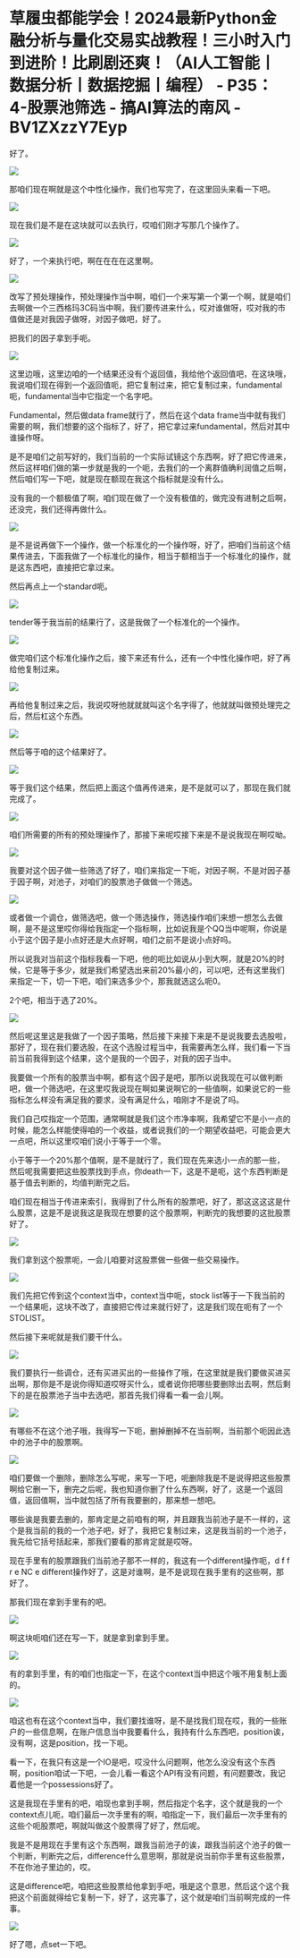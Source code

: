 # 草履虫都能学会！2024最新Python金融分析与量化交易实战教程！三小时入门到进阶！比刷剧还爽！（AI人工智能丨数据分析丨数据挖掘丨编程） - P35：4-股票池筛选 - 搞AI算法的南风 - BV1ZXzzY7Eyp

好了。

![](img/6b6c3e93a6f0278c53a6fd2de61da775_1.png)

那咱们现在啊就是这个中性化操作，我们也写完了，在这里回头来看一下吧。

![](img/6b6c3e93a6f0278c53a6fd2de61da775_3.png)

现在我们是不是在这块就可以去执行，哎咱们刚才写那几个操作了。

![](img/6b6c3e93a6f0278c53a6fd2de61da775_5.png)

好了，一个来执行吧，啊在在在在这里啊。

![](img/6b6c3e93a6f0278c53a6fd2de61da775_7.png)

改写了预处理操作，预处理操作当中啊，咱们一个来写第一个第一个啊，就是咱们去啊做一个三西格玛3C码当中啊，我们要传进来什么，哎对谁做呀，哎对我的市值做还是对我因子做呀，对因子做吧，好了。

把我们的因子拿到手呃。

![](img/6b6c3e93a6f0278c53a6fd2de61da775_9.png)

这里边哦，这里边咱的一个结果还没有个返回值，我给他个返回值吧，在这块哦，我说咱们现在得到一个返回值呃，把它复制过来，把它复制过来，fundamental呃，fundamental当中它指定一个名字吧。

Fundamental，然后做data frame就行了，然后在这个data frame当中就有我们需要的啊，我们想要的这个指标了，好了，把它拿过来fundamental，然后对其中谁操作呀。

是不是咱们之前写好的，我们当前的一个实际试镜这个东西啊，好了把它传进来，然后这样咱们做的第一步就是我的一个呃，去我们的一个离群值确利润值之后啊，然后咱们写一下吧，就是现在额现在我这个指标就是没有什么。

没有我的一个额极值了啊，咱们现在做了一个没有极值的，做完没有进制之后啊，还没完，我们还得再做什么。

![](img/6b6c3e93a6f0278c53a6fd2de61da775_11.png)

是不是说再做下一个操作，做一个标准化的一个操作呀，好了，把咱们当前这个结果传进去，下面我做了一个标准化的操作，相当于额相当于一个标准化的操作，就是这东西吧，直接把它拿过来。

然后再点上一个standard呃。

![](img/6b6c3e93a6f0278c53a6fd2de61da775_13.png)

tender等于我当前的结果行了，这是我做了一个标准化的一个操作。

![](img/6b6c3e93a6f0278c53a6fd2de61da775_15.png)

做完咱们这个标准化操作之后，接下来还有什么，还有一个中性化操作吧，好了再给他复制过来。

![](img/6b6c3e93a6f0278c53a6fd2de61da775_17.png)

再给他复制过来之后，我说哎呀他就就就叫这个名字得了，他就就叫做预处理完之后，然后杠这个东西。

![](img/6b6c3e93a6f0278c53a6fd2de61da775_19.png)

然后等于咱的这个结果好了。

![](img/6b6c3e93a6f0278c53a6fd2de61da775_21.png)

等于我们这个结果，然后把上面这个值再传进来，是不是就可以了，那现在我们就完成了。

![](img/6b6c3e93a6f0278c53a6fd2de61da775_23.png)

咱们所需要的所有的预处理操作了，那接下来呢哎接下来是不是说我现在啊哎呦。

![](img/6b6c3e93a6f0278c53a6fd2de61da775_25.png)

我要对这个因子做一些筛选了好了，咱们来指定一下呃，对因子啊，不是对因子基于因子啊，对池子，对咱们的股票池子做做一个筛选。



![](img/6b6c3e93a6f0278c53a6fd2de61da775_27.png)

或者做一个调仓，做筛选吧，做一个筛选操作，筛选操作咱们来想一想怎么去做啊，是不是这里哎你得给我指定一个指标啊，比如说我是个QQ当中呢啊，你说是小于这个因子是小点好还是大点好啊，咱们之前不是说小点好吗。

所以说我对当前这个指标我看一下吧，他的呃比如说从小到大啊，就是20%的时候，它是等于多少，就是我们希望选出来前20%最小的，可以吧，还有这里我们来指定一下，切一下吧，咱们来选多少个，那我就选这么呃0。

2个吧，相当于选了20%。

![](img/6b6c3e93a6f0278c53a6fd2de61da775_29.png)

然后呢这里这是我做了一个因子策略，然后接下来接下来是不是说我要去选股啦，那好了，现在我们要选股，在这个选股过程当中，我需要再怎么样，我们看一下当前当前我得到这个结果，这个是我的一个因子，对我的因子当中。

我要做一个所有的股票当中啊，都有这个因子是吧，那所以说我现在可以做判断吧，做一个筛选吧，在这里哎我说现在啊如果说啊它的一些值啊，如果说它的一些指标怎么样没有满足我的要求，没有满足什么，咱刚才不是说了吗。

我们自己哎指定一个范围，通常啊就是我们这个市净率啊，我希望它不是小一点的时候，能怎么样能使得咱的一个收益，或者说我们的一个期望收益吧，可能会更大一点吧，所以这里哎咱们说小于等于一个零。

小于等于一个20%那个值啊，是不是就行了，我们现在先来选小一点的那一些，然后呢我需要把这些股票找到手点，你death一下，这是不是呃，这个东西判断是基于值去判断的，均值判断完之后。

咱们现在相当于传进来索引，我得到了什么所有的股票吧，好了，那这这这这是什么股票，这是不是说我这是我现在想要的这个股票啊，判断完的我想要的这批股票好了。



![](img/6b6c3e93a6f0278c53a6fd2de61da775_31.png)

我们拿到这个股票呃，一会儿咱要对这股票做一些做一些交易操作。

![](img/6b6c3e93a6f0278c53a6fd2de61da775_33.png)

我们先把它传到这个context当中，context当中呃，stock list等于一下我当前的一个结果呃，这块不改了，直接把它传过来就行好了，这是我们现在呃有了一个STOLIST。

然后接下来呢就是我们要干什么。

![](img/6b6c3e93a6f0278c53a6fd2de61da775_35.png)

我们要执行一些调仓，还有买进买出的一些操作了哦，在这里就是我们要做买进买出啊，那你是不是说你得知道哎呀买什么，或者说你把哪些要删除出去啊，然后剩下的是在股票池子当中去选吧，那首先我们得看一看一会儿啊。



![](img/6b6c3e93a6f0278c53a6fd2de61da775_37.png)

有哪些不在这个池子哦，我得写一下呃，删掉删掉不在当前啊，当前那个呃因此选中的池子中的股票啊。

![](img/6b6c3e93a6f0278c53a6fd2de61da775_39.png)

咱们要做一个删除，删除怎么写呢，来写一下吧，呃删除我是不是说得把这些股票啊给它删一下，删完之后呢，我也知道你删了什么东西啊，好了，这是一个返回值，返回值啊，当中就包括了所有我要删的，那来想一想吧。

哪些诶是我要去删的，那肯定是之前咱有的啊，并且跟我当前池子是不一样的，这个是我当前的我的一个池子吧，好了，我把它复制过来，这是我当前的一个池子，我先给它括号括起来，那我们要看的那肯定就是哎呀。

现在手里有的股票跟我们当前池子那不一样的，我这有一个different操作呃，d f f r e NC e different操作好了，这是对谁啊，是不是说现在我手里有的这些啊，那好了。

那我们现在拿到手里有的吧。

![](img/6b6c3e93a6f0278c53a6fd2de61da775_41.png)

啊这块呃咱们还在写一下，就是拿到拿到手里。

![](img/6b6c3e93a6f0278c53a6fd2de61da775_43.png)

有的拿到手里，有的咱们也指定一下，在这个context当中把这个哦不用复制上面的。

![](img/6b6c3e93a6f0278c53a6fd2de61da775_45.png)

咱这也有在这个context当中，我们要找谁呀，是不是找我们现在哎，我的一些账户的一些信息啊，在账户信息当中我要看什么，我持有什么东西吧，position诶，没有啊，这是position，找一下呃。

看一下，在我只有这是一个IO是吧，哎没什么问题啊，他怎么没没有这个东西啊，position咱试一下吧，一会儿看一看这个API有没有问题，有问题要改，我记着他是一个possessions好了。

这是我现在手里有的吧，咱现也拿到手啊，然后指定个名字，这个就是我的一个context点儿呃，咱们最后一次手里有的啊，咱指定一下，我们最后一次手里有的这些个呃股票吧，啊就叫做这个股票得了好了，然后呢。

我是不是用现在手里有这个东西啊，跟我当前池子的诶，跟我当前这个池子的做一个判断，判断完之后，difference什么意思啊，那就是说当前你手里有这些股票，不在你池子里边的，哎。

这是difference吧，咱把这些股票给他拿到手吧，哦是这个意思，然后这个这个我把这个前面就得给它复制一下，好了，这完事了，这个就是咱们当前啊完成的一件事。



![](img/6b6c3e93a6f0278c53a6fd2de61da775_47.png)

好了嗯，点set一下吧。